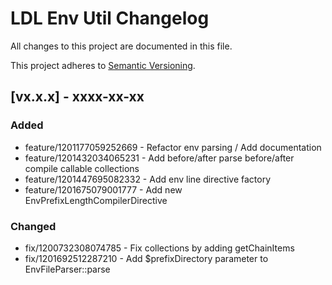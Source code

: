 # LDL Env Util Changelog

All changes to this project are documented in this file.

This project adheres to [Semantic Versioning](https://semver.org/spec/v2.0.0.html).

## [vx.x.x] - xxxx-xx-xx

### Added

- feature/1201177059252669 - Refactor env parsing / Add documentation
- feature/1201432034065231 - Add before/after parse before/after compile callable collections
- feature/1201447695082332 - Add env line directive factory
- feature/1201675079001777 - Add new EnvPrefixLengthCompilerDirective

### Changed

- fix/1200732308074785 - Fix collections by adding getChainItems
- fix/1201692512287210 - Add $prefixDirectory parameter to EnvFileParser::parse
